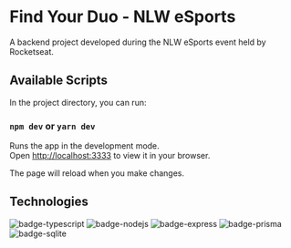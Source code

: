 # Find Your Duo - NLW eSports

A backend project developed during the NLW eSports event held by Rocketseat.

## Available Scripts

In the project directory, you can run:

### `npm dev` or `yarn dev`

Runs the app in the development mode.\
Open [http://localhost:3333](http://localhost:3333) to view it in your browser.

The page will reload when you make changes.

## Technologies

![badge-typescript](https://img.shields.io/badge/TypeScript-007ACC?style=for-the-badge&logo=typescript&logoColor=white)
![badge-nodejs](https://img.shields.io/badge/Node.js-43853D?style=for-the-badge&logo=node.js&logoColor=white)
![badge-express](https://img.shields.io/badge/Express.js-404D59?style=for-the-badge)
![badge-prisma](https://img.shields.io/badge/Prisma-3982CE?style=for-the-badge&logo=Prisma&logoColor=white)
![badge-sqlite](https://img.shields.io/badge/SQLite-07405E?style=for-the-badge&logo=sqlite&logoColor=white)


